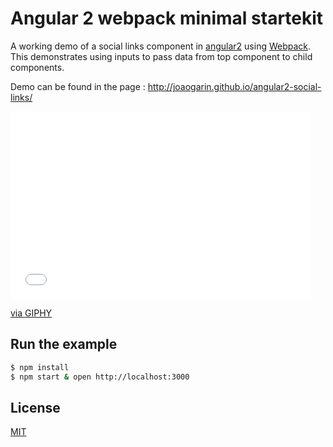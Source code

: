 # Angular 2 webpack minimal startekit

A working demo of a social links component in [angular2] using [Webpack]. This demonstrates using inputs to pass data from top component to child components.

Demo can be found in the page : http://joaogarin.github.io/angular2-social-links/

<iframe src="//giphy.com/embed/26tPdFQ8b6c19SSTm" width="480" height="300" frameBorder="0" class="giphy-embed" allowFullScreen></iframe><p><a href="https://giphy.com/gifs/26tPdFQ8b6c19SSTm">via GIPHY</a></p>

## Run the example

```bash
$ npm install
$ npm start & open http://localhost:3000
```

## License

[MIT]

[Webpack]: http://webpack.github.io
[MIT]: http://markdalgleish.mit-license.org
[angular2]: http://angular.io
